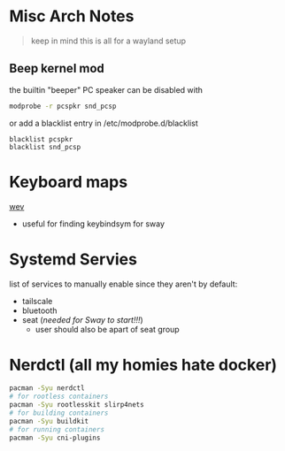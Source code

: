 # Misc Arch Notes
>keep in mind this is all for a wayland setup

## Beep kernel mod
the builtin "beeper" PC speaker can be disabled with
```bash
modprobe -r pcspkr snd_pcsp
```
or add a blacklist entry in /etc/modprobe.d/blacklist
```/etc/modprobe.d/blacklist
blacklist pcspkr
blacklist snd_pcsp
```
# Keyboard maps
[wev](https://aur.archlinux.org/packages/wev)
- useful for finding keybindsym for sway

# Systemd Servies
list of services to manually enable since they aren't by default:
- tailscale
- bluetooth
- seat (*needed for Sway to start!!!*)
    - user should also be apart of seat group

# Nerdctl (all my homies hate docker)
```bash
pacman -Syu nerdctl 
# for rootless containers
pacman -Syu rootlesskit slirp4nets
# for building containers
pacman -Syu buildkit
# for running containers
pacman -Syu cni-plugins
```
